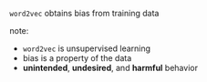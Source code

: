 `word2vec` obtains bias from training data

note:
- `word2vec` is unsupervised learning
- bias is a property of the data
- **unintended**, **undesired**, and **harmful** behavior
